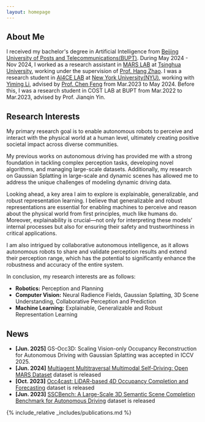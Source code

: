 ```yaml
---
layout: homepage
---
```


## About Me

I received my bachelor's degree in Artificial Intelligence from [Beijing University of Posts and Telecommunications(BUPT)](https://www.bupt.edu.cn/). During May 2024 - Nov 2024, I worked as a research assistant in [MARS LAB](http://group.iiis.tsinghua.edu.cn/~marslab/#/) at [Tsinghua University](https://www.tsinghua.edu.cn/en/), working under the supervision of [Prof. Hang Zhao](https://hangzhaomit.github.io/). I was a research student in [AI4CE LAB](https://ai4ce.github.io/) at [New York University(NYU)](https://www.nyu.edu/), working with [Yiming Li](https://yimingli-page.github.io/), advised by [Prof. Chen Feng](https://scholar.google.com/citations?user=YeG8ZM0AAAAJ&hl=zh-CN&oi=ao) from Mar.2023 to May 2024. Before this, I was a research student in COST LAB at BUPT from Mar.2022 to Mar.2023, advised by Prof. Jianqin Yin.

## Research Interests


My primary research goal is to enable autonomous robots to perceive and interact with the physical world at a human level, ultimately creating positive societal impact across diverse communities. 

My previous works on autonomous driving has provided me with a strong foundation in tackling complex
perception tasks, developing novel algorithms, and managing large-scale datasets. Additionally,
my research on Gaussian Splatting in large-scale and dynamic scenes has allowed me
to address the unique challenges of modeling dynamic driving data.

Looking ahead, a key area I aim to explore is explainable, generalizable, and robust representation
learning. I believe that generalizable and robust
representations are essential for enabling machines to perceive and reason about the physical
world from first principles, much like humans do. Moreover, explainability is crucial—not only
for interpreting these models’ internal processes but also for ensuring their safety and
trustworthiness in critical applications.

I am also intrigued by collaborative autonomous intelligence, as it allows autonomous robots to share and validate perception results and extend their perception range, which has the potential to significantly enhance the robustness and accuracy of the entire system.

In conclusion, my research interests are as follows: 

- **Robotics:** Perception and Planning
- **Computer Vision:** Neural Radience Fields, Gaussian Splatting, 3D Scene Understanding, Collaborative Perception and Prediction
- **Machine Learning:** Explainable, Generalizable and Robust Representation Learning


## News
- **[Jun. 2025]** GS-Occ3D: Scaling Vision-only Occupancy Reconstruction for Autonomous Driving with Gaussian Splatting was accepted in ICCV 2025.
- **[Jun. 2024]** [Multiagent Multitraversal Multimodal Self-Driving: Open MARS Dataset](https://ai4ce.github.io/MARS/) dataset is released
- **[Oct. 2023]** [Occ4cast: LiDAR-based 4D Occupancy Completion and Forecasting](https://github.com/ai4ce/Occ4cast) dataset is released
- **[Jun. 2023]** [SSCBench: A Large-Scale 3D Semantic Scene Completion Benchmark for Autonomous Driving](https://github.com/ai4ce/SSCBench) dataset is released

{% include_relative _includes/publications.md %}

